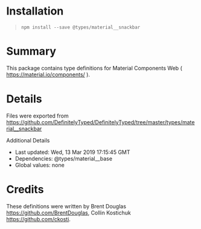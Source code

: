 # Installation
> `npm install --save @types/material__snackbar`

# Summary
This package contains type definitions for Material Components Web ( https://material.io/components/ ).

# Details
Files were exported from https://github.com/DefinitelyTyped/DefinitelyTyped/tree/master/types/material__snackbar

Additional Details
 * Last updated: Wed, 13 Mar 2019 17:15:45 GMT
 * Dependencies: @types/material__base
 * Global values: none

# Credits
These definitions were written by Brent Douglas <https://github.com/BrentDouglas>, Collin Kostichuk <https://github.com/ckosti>.
